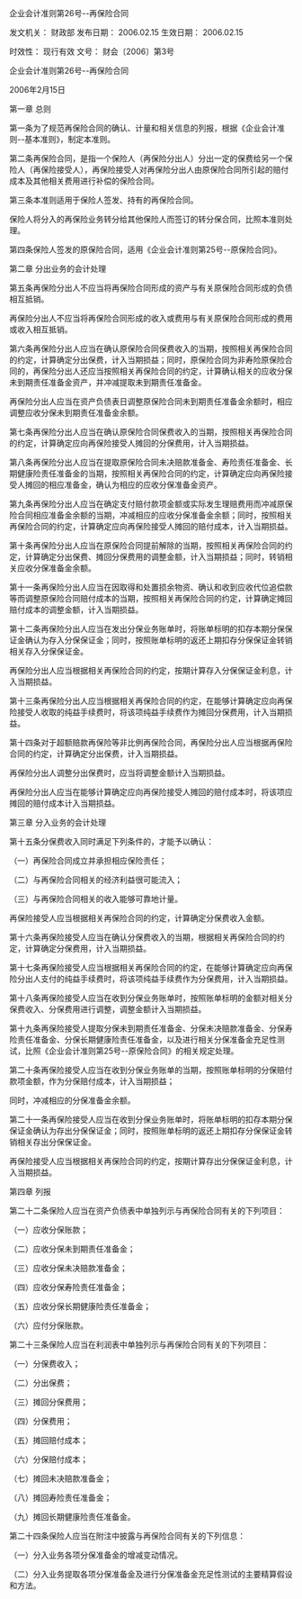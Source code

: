 
	
		
	
企业会计准则第26号--再保险合同
	
	
发文机关：	财政部
发布日期：	2006.02.15
生效日期：	2006.02.15
	
时效性：	现行有效
文号：	财会〔2006〕第3号
	
	

	
	

	
	

企业会计准则第26号--再保险合同

2006年2月15日

第一章 总则

第一条为了规范再保险合同的确认、计量和相关信息的列报，根据《企业会计准则--基本准则》，制定本准则。

第二条再保险合同，是指一个保险人（再保险分出人）分出一定的保费给另一个保险人（再保险接受人），再保险接受人对再保险分出人由原保险合同所引起的赔付成本及其他相关费用进行补偿的保险合同。

第三条本准则适用于保险人签发、持有的再保险合同。

保险人将分入的再保险业务转分给其他保险人而签订的转分保合同，比照本准则处理。

第四条保险人签发的原保险合同，适用《企业会计准则第25号--原保险合同》。

第二章 分出业务的会计处理

第五条再保险分出人不应当将再保险合同形成的资产与有关原保险合同形成的负债相互抵销。

再保险分出人不应当将再保险合同形成的收入或费用与有关原保险合同形成的费用或收入相互抵销。

第六条再保险分出人应当在确认原保险合同保费收入的当期，按照相关再保险合同的约定，计算确定分出保费，计入当期损益；同时，原保险合同为非寿险原保险合同的，再保险分出人还应当按照相关再保险合同的约定，计算确认相关的应收分保未到期责任准备金资产，并冲减提取未到期责任准备金。

再保险分出人应当在资产负债表日调整原保险合同未到期责任准备金余额时，相应调整应收分保未到期责任准备金余额。

第七条再保险分出人应当在确认原保险合同保费收入的当期，按照相关再保险合同的约定，计算确定应向再保险接受人摊回的分保费用，计入当期损益。

第八条再保险分出人应当在提取原保险合同未决赔款准备金、寿险责任准备金、长期健康险责任准备金的当期，按照相关再保险合同的约定，计算确定应向再保险接受人摊回的相应准备金，确认为相应的应收分保准备金资产。

第九条再保险分出人应当在确定支付赔付款项金额或实际发生理赔费用而冲减原保险合同相应准备金余额的当期，冲减相应的应收分保准备金余额；同时，按照相关再保险合同的约定，计算确定应向再保险接受人摊回的赔付成本，计入当期损益。

第十条再保险分出人应当在原保险合同提前解除的当期，按照相关再保险合同的约定，计算确定分出保费、摊回分保费用的调整金额，计入当期损益；同时，转销相关应收分保准备金余额。

第十一条再保险分出人应当在因取得和处置损余物资、确认和收到应收代位追偿款等而调整原保险合同赔付成本的当期，按照相关再保险合同的约定，计算确定摊回赔付成本的调整金额，计入当期损益。

第十二条再保险分出人应当在发出分保业务账单时，将账单标明的扣存本期分保保证金确认为存入分保保证金；同时，按照账单标明的返还上期扣存分保保证金转销相关存入分保保证金。

再保险分出人应当根据相关再保险合同的约定，按期计算存入分保保证金利息，计入当期损益。

第十三条再保险分出人应当根据相关再保险合同的约定，在能够计算确定应向再保险接受人收取的纯益手续费时，将该项纯益手续费作为摊回分保费用，计入当期损益。

第十四条对于超额赔款再保险等非比例再保险合同，再保险分出人应当根据再保险合同的约定，计算确定分出保费，计入当期损益。

再保险分出人调整分出保费时，应当将调整金额计入当期损益。

再保险分出人应当在能够计算确定应向再保险接受人摊回的赔付成本时，将该项应摊回的赔付成本计入当期损益。

第三章 分入业务的会计处理

第十五条分保费收入同时满足下列条件的，才能予以确认：

（一）再保险合同成立并承担相应保险责任；

（二）与再保险合同相关的经济利益很可能流入；

（三）与再保险合同相关的收入能够可靠地计量。

再保险接受人应当根据相关再保险合同的约定，计算确定分保费收入金额。

第十六条再保险接受人应当在确认分保费收入的当期，根据相关再保险合同的约定，计算确定分保费用，计入当期损益。

第十七条再保险接受人应当根据相关再保险合同的约定，在能够计算确定应向再保险分出人支付的纯益手续费时，将该项纯益手续费作为分保费用，计入当期损益。

第十八条再保险接受人应当在收到分保业务账单时，按照账单标明的金额对相关分保费收入、分保费用进行调整，调整金额计入当期损益。

第十九条再保险接受人提取分保未到期责任准备金、分保未决赔款准备金、分保寿险责任准备金、分保长期健康险责任准备金，以及进行相关分保准备金充足性测试，比照《企业会计准则第25号--原保险合同》的相关规定处理。

第二十条再保险接受人应当在收到分保业务账单的当期，按照账单标明的分保赔付款项金额，作为分保赔付成本，计入当期损益；

同时，冲减相应的分保准备金余额。

第二十一条再保险接受人应当在收到分保业务账单时，将账单标明的扣存本期分保保证金确认为存出分保保证金；同时，按照账单标明的返还上期扣存分保保证金转销相关存出分保保证金。

再保险接受人应当根据相关再保险合同的约定，按期计算存出分保保证金利息，计入当期损益。

第四章 列报

第二十二条保险人应当在资产负债表中单独列示与再保险合同有关的下列项目：

（一）应收分保账款；

（二）应收分保未到期责任准备金；

（三）应收分保未决赔款准备金；

（四）应收分保寿险责任准备金；

（五）应收分保长期健康险责任准备金；

（六）应付分保账款。

第二十三条保险人应当在利润表中单独列示与再保险合同有关的下列项目：

（一）分保费收入；

（二）分出保费；

（三）摊回分保费用；

（四）分保费用；

（五）摊回赔付成本；

（六）分保赔付成本；

（七）摊回未决赔款准备金；

（八）摊回寿险责任准备金；

（九）摊回长期健康险责任准备金。

第二十四条保险人应当在附注中披露与再保险合同有关的下列信息：

（一）分入业务各项分保准备金的增减变动情况。

（二）分入业务提取各项分保准备金及进行分保准备金充足性测试的主要精算假设和方法。

